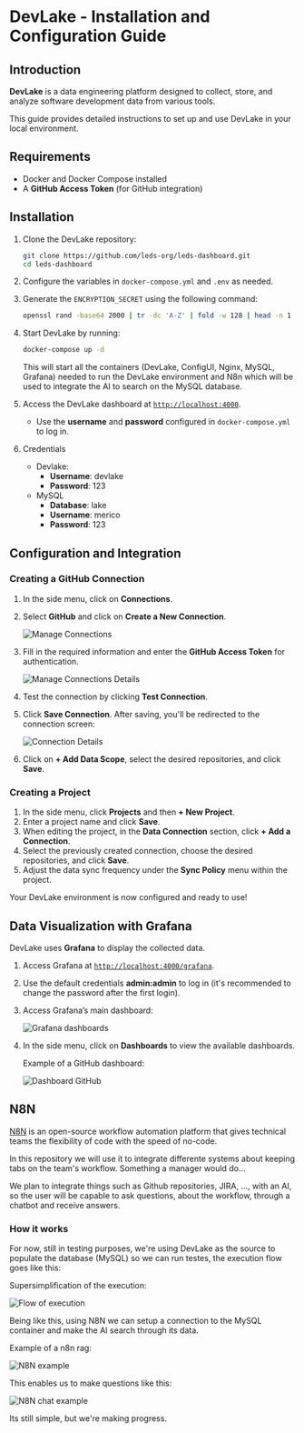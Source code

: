 # DevLake - Installation and Configuration Guide

## Introduction

**DevLake** is a data engineering platform designed to collect, store, and analyze software development data from various tools.

This guide provides detailed instructions to set up and use DevLake in your local environment.

## Requirements

- Docker and Docker Compose installed  
- A **GitHub Access Token** (for GitHub integration)

## Installation

1. Clone the DevLake repository:

   ```sh
   git clone https://github.com/leds-org/leds-dashboard.git
   cd leds-dashboard
   ```

2. Configure the variables in `docker-compose.yml` and `.env` as needed.

3. Generate the `ENCRYPTION_SECRET` using the following command:

   ```sh
   openssl rand -base64 2000 | tr -dc 'A-Z' | fold -w 128 | head -n 1
   ```

4. Start DevLake by running:

   ```sh
   docker-compose up -d
   ```

   This will start all the containers (DevLake, ConfigUI, Nginx, MySQL, Grafana) needed to run the DevLake environment and N8n which will be used to integrate the AI to search on the MySQL database.

5. Access the DevLake dashboard at [`http://localhost:4000`](http://localhost:4000).  
   - Use the **username** and **password** configured in `docker-compose.yml` to log in.

6. Credentials
   - Devlake:
      - **Username**: devlake
      - **Password**: 123
   - MySQL
      - **Database**: lake
      - **Username**: merico
      - **Password**: 123 

## Configuration and Integration

### Creating a GitHub Connection

1. In the side menu, click on **Connections**.  
2. Select **GitHub** and click on **Create a New Connection**.

   ![Manage Connections](./images/manage_connections.png)

3. Fill in the required information and enter the **GitHub Access Token** for authentication.

   ![Manage Connections Details](./images/manage_connections_details.png)

4. Test the connection by clicking **Test Connection**.  
5. Click **Save Connection**. After saving, you'll be redirected to the connection screen:

   ![Connection Details](./images/connection_details.png)

6. Click on **+ Add Data Scope**, select the desired repositories, and click **Save**.

### Creating a Project

1. In the side menu, click **Projects** and then **+ New Project**.  
2. Enter a project name and click **Save**.  
3. When editing the project, in the **Data Connection** section, click **+ Add a Connection**.  
4. Select the previously created connection, choose the desired repositories, and click **Save**.  
5. Adjust the data sync frequency under the **Sync Policy** menu within the project.

Your DevLake environment is now configured and ready to use!

## Data Visualization with Grafana

DevLake uses **Grafana** to display the collected data.

1. Access Grafana at [`http://localhost:4000/grafana`](http://localhost:4000/grafana).  
2. Use the default credentials **admin:admin** to log in (it's recommended to change the password after the first login).  
3. Access Grafana’s main dashboard:

   ![Grafana dashboards](./images/grafana_dashboards.png)

4. In the side menu, click on **Dashboards** to view the available dashboards.

   Example of a GitHub dashboard:

   ![Dashboard GitHub](./images/dashboard_github.png)

## N8N

[N8N](https://github.com/n8n-io/n8n) is an open-source workflow automation platform that gives technical teams the flexibility of code with the speed of no-code.

In this repository we will use it to integrate differente systems about keeping tabs on the team's workflow. Something a manager would do...

We plan to integrate things such as Github repositories, JIRA, ..., with an AI, so the user will be capable to ask questions, about the workflow, through a chatbot and receive answers. 

### How it works

For now, still in testing purposes, we're using DevLake as the source to populate the database (MySQL) so we can run testes, the execution flow goes like this:

   Supersimplification of the execution:

   ![Flow of execution](./images/executional_flow_visualization.png)

Being like this, using N8N we can setup a connection to the MySQL container and make the AI search through its data.

   Example of a n8n rag:

   ![N8N example](./images/n8n_example.png)

This enables us to make questions like this:


   ![N8N chat example](./images/n8n_chat_example.png)

Its still simple, but we're making progress.
